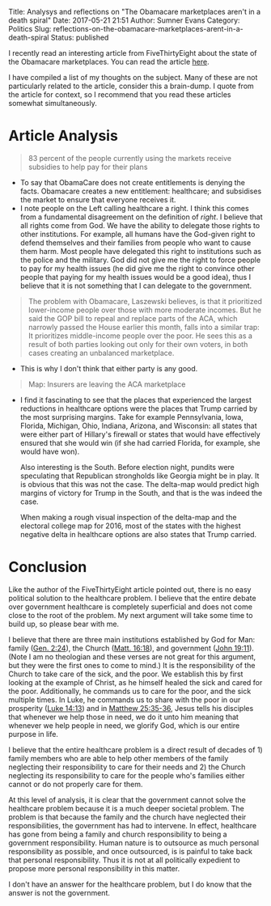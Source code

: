 Title: Analysys and reflections on "The Obamacare marketplaces aren't in a death spiral"
Date: 2017-05-21 21:51
Author: Sumner Evans
Category: Politics
Slug: reflections-on-the-obamacare-marketplaces-arent-in-a-death-spiral
Status: published

I recently read an interesting article from FiveThirtyEight about the
state of the Obamacare marketplaces. You can read the article
[here](https://fivethirtyeight.com/features/the-obamacare-marketplaces-arent-in-a-death-spiral/).

I have compiled a list of my thoughts on the subject. Many of these are
not particularly related to the article, consider this a brain-dump. I
quote from the article for context, so I recommend that you read these
articles somewhat simultaneously.

Article Analysis
================

> 83 percent of the people currently using the markets receive subsidies
> to help pay for their plans

-   To say that ObamaCare does not create entitlements is denying the
    facts. Obamacare creates a new entitlement: healthcare; and
    subsidises the market to ensure that everyone receives it.
-   I note people on the Left calling healthcare a right. I think this
    comes from a fundamental disagreement on the definition of *right*.
    I believe that all rights come from God. We have the ability to
    delegate those rights to other institutions. For example, all humans
    have the God-given right to defend themselves and their families
    from people who want to cause them harm. Most people have delegated
    this right to institutions such as the police and the military. God
    did not give me the right to force people to pay for my health
    issues (he did give me the right to convince other people that
    paying for my health issues would be a good idea), thus I believe
    that it is not something that I can delegate to the government.

> The problem with Obamacare, Laszewski believes, is that it prioritized
> lower-income people over those with more moderate incomes. But he said
> the GOP bill to repeal and replace parts of the ACA, which narrowly
> passed the House earlier this month, falls into a similar trap: It
> prioritizes middle-income people over the poor. He sees this as a
> result of both parties looking out only for their own voters, in both
> cases creating an unbalanced marketplace.

-   This is why I don't think that either party is any good.

> Map: Insurers are leaving the ACA marketplace

-   I find it fascinating to see that the places that experienced the
    largest reductions in healthcare options were the places that Trump
    carried by the most surprising margins. Take for example
    Pennsylvania, Iowa, Florida, Michigan, Ohio, Indiana, Arizona, and
    Wisconsin: all states that were either part of Hillary's firewall or
    states that would have effectively ensured that she would win (if
    she had carried Florida, for example, she would have won).

    Also interesting is the South. Before election night, pundits were
    speculating that Republican strongholds like Georgia might be in
    play. It is obvious that this was not the case. The delta-map would
    predict high margins of victory for Trump in the South, and that is
    the was indeed the case.

    When making a rough visual inspection of the delta-map and the
    electoral college map for 2016, most of the states with the highest
    negative delta in healthcare options are also states that Trump
    carried.

Conclusion
==========

Like the author of the FiveThirtyEight article pointed out, there is no
easy political solution to the healthcare problem. I believe that the
entire debate over government healthcare is completely superficial and
does not come close to the root of the problem. My next argument will
take some time to build up, so please bear with me.

I believe that there are three main institutions established by God for
Man: family ([Gen. 2:24](https://www.bible.com/bible/59/GEN.2.24.ESV)),
the Church ([Matt.
16:18](https://www.bible.com/bible/59/MAT.16.18.ESV)), and government
([John 19:11](https://www.bible.com/bible/59/JHN.19.11.ESV)). (Note I am
no theologian and these verses are not great for this argument, but they
were the first ones to come to mind.) It is the responsibility of the
Church to take care of the sick, and the poor. We establish this by
first looking at the example of Christ, as he himself healed the sick
and cared for the poor. Additionally, he commands us to care for the
poor, and the sick multiple times. In Luke, he commands us to share with
the poor in our prosperity ([Luke
14:13](https://www.bible.com/bible/59/LUK.14.13.ESV)) and in [Matthew
25:35-36](https://www.bible.com/bible/59/MAT.25.35-40.ESV), Jesus tells
his disciples that whenever we help those in need, we do it unto him
meaning that whenever we help people in need, we glorify God, which is
our entire purpose in life.

I believe that the entire healthcare problem is a direct result of
decades of 1) family members who are able to help other members of the
family neglecting their responsibility to care for their needs and 2)
the Church neglecting its responsibility to care for the people who's
families either cannot or do not properly care for them.

At this level of analysis, it is clear that the government cannot solve
the healthcare problem because it is a much deeper societal problem. The
problem is that because the family and the church have neglected their
responsibilities, the government has had to intervene. In effect,
healthcare has gone from being a family and church responsibility to
being a government responsibility. Human nature is to outsource as much
personal responsibility as possible, and once outsourced, is is painful
to take back that personal responsibility. Thus it is not at all
politically expedient to propose more personal responsibility in this
matter.

I don't have an answer for the healthcare problem, but I do know that
the answer is not the government.
